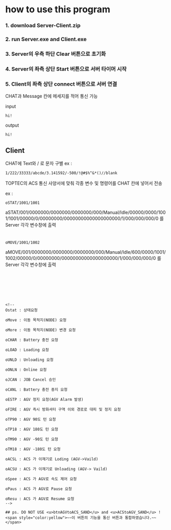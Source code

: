 # how to use this program

### 1. download Server-Client.zip 

### 2. run Server.exe and Client.exe 

### 3. Server의 우측 하단 Clear 버튼으로 초기화

### 4. Server의 좌측 상단 Start 버튼으로 서버 타이머 시작

### 5. Client의 좌측 상단 connect 버튼으로 서버 연결

CHAT과 Message 칸에 메세지를 적어 통신 가능

input
```
hi!
```

output
```
hi!
```

## Client
CHAT에 Text와 / 로 문자 구별
ex : 
```
1/222/33333/abcde/3.141592/-500/!@#$%^&*()//blank
```



TOPTEC의 ACS 통신 사양서에 맞춰 각종 변수 및 명령어를 CHAT 칸에 넣어서 전송

ex : 
```
oSTAT/1001/1001
```
aSTAT/001/0000000/0000000/0000000/000/Manual/Idle/00000/0000/1001/1001/00000/0/00000000/00000000000000000000/1/000/000/000/0
를 Server 각각 변수창에 출력
#
```
oMOVE/1001/1002
```
aMOVE/001/0000000/0000000/0000000/000/Manual/Idle/600/0000/1001/1002/00000/0/00000000/00000000000000000000/1/000/000/000/0
를 Server 각각 변수창에 출력
#
```





<!--
Ostat : 상태요청

oMove : 이동 목적지(NODE) 요청

oMore : 이동 목적지(NODE) 변경 요청

oCHAR : Battery 충전 요청

oLOAD : Loading 요청

oUNLD : Unloading 요청

oONLN : Online 요청

oJCAN : JOB Cancel 승인

oCANL : Battery 충전 중지 요청

oESTP : AGV 정지 요청(AGV Alarm 발생)

oFIRE : AGV 즉시 방화셔터 구역 이외 경로로 대피 및 정지 요청

oTP90 : AGV 90도 턴 요청

oTP18 : AGV 180도 턴 요청

oTM90 : AGV -90도 턴 요청

oTM18 : AGV -180도 턴 요청

oACSL : ACS 가 이재기로 Loding (AGV->Vaild)

oACSU : ACS 가 이재기로 Unloading (AGV-> Vaild)

oSpee : ACS 가 AGV로 속도 제어 요청

oPaus : ACS 가 AGV로 Pause 요청

oResu : ACS 가 AGV로 Resume 요청
-->

## ps. DO NOT USE <u>btnAGVtoACS_SAND</u> and <u>ACStoAGV_SAND</u> !
<span style="color:yellow">~~이 버튼의 기능을 통신 버튼과 통합하였습니다.~~</span>

